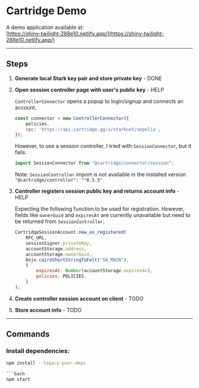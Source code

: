 # Cartridge Demo

A demo application available at:  
[https://shiny-twilight-288e10.netlify.app/](https://shiny-twilight-288e10.netlify.app/)

---

## Steps

1. **Generate local Stark key pair and store private key** - DONE

2. **Open session controller page with user's public key** - HELP

    `ControllerConnector` opens a popup to login/signup and connects an account.

    ```javascript
    const connector = new ControllerConnector({
        policies,
        rpc: 'https://api.cartridge.gg/x/starknet/sepolia',
    });
    ```

    However, to use a session controller, I tried with `SessionConnector`, but it fails.

    ```javascript
    import SessionConnector from "@cartridge/connector/session";
    ```

    Note: `SessionController` import is not available in the installed version `"@cartridge/controller": "^0.5.5"`

3. **Controller registers session public key and returns account info** - HELP

    Expecting the following function to be used for registration. However, fields like `ownerGuid` and `expiresAt` are currently unavailable but need to be returned from `SessionController`.

    ```javascript
    CartridgeSessionAccount.new_as_registered(
        RPC_URL,
        sessionSigner.privateKey,
        accountStorage.address,
        accountStorage.ownerGuid,
        Dojo.cairoShortStringToFelt("SN_MAIN"),
        {
            expiresAt: Number(accountStorage.expiresAt),
            policies: POLICIES,
        }
    );
    ```

4. **Create controller session account on client** - TODO

5. **Store account info** - TODO

---

## Commands

### Install dependencies:

```bash
npm install --legacy-peer-deps

```bash
npm start




